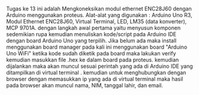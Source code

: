 Tugas ke 13 ini adalah Mengkoneksikan modul ethernet ENC28J60 dengan Arduino menggunakan proteus. Alat-alat yang digunakan : Arduino Uno R3, Modul Ethernet ENC28J60, Virtual Terminal, LED, LM35 (data konverter), MCP 9701A. dengan langkah awal pertama yaitu menyusun komponen sedemikian rupa kemudian menuliskan kode/script pada Arduino IDE dengan board Arduino Uno yang terpilih. Jika belum ada maka install menggunakan board manager pada kali ini menggunakan board "Arduino Uno WiFi" ketika kode sudah diketik pada board maka lakukan verify kemudian masukkan file .hex ke dalam board pada proteus. kemudian dijalankan maka akan muncul sesuai perintah yang ada di Arduino IDE yang ditampilkan di virtual terminal . kemudian untuk menghubungkan dengan browser dengan memasukkan ip yang ada di virtual terminal maka hasil pada browser akan muncul nama, NIM, tanggal lahir, dan email.
